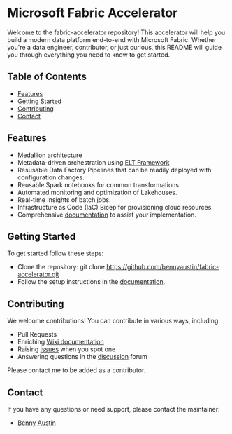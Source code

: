 # Microsoft Fabric Accelerator
Welcome to the fabric-accelerator repository! This accelerator will help you build a modern data platform end-to-end with Microsoft Fabric. Whether you're a data engineer, contributor, or just curious, this README will guide you through everything you need to know to get started.

## Table of Contents
- [Features](#features)
- [Getting Started](#getting-started)
- [Contributing](#contributing)
- [Contact](#contact)

## Features
- Medallion architecture
- Metadata-driven orchestration using [ELT Framework](https://github.com/bennyaustin/elt-framework)
- Resusable Data Factory Pipelines that can be readily deployed with configuration changes.
- Reusable Spark notebooks for common transformations.
- Automated monitoring and optimization of Lakehouses.
- Real-time Insights of batch jobs.
- Infrastructure as Code (IaC) Bicep for provisioning cloud resources.
- Comprehensive [documentation](https://github.com/bennyaustin/fabric-accelerator/wiki) to assist your implementation.

## Getting Started
To get started follow these steps:
- Clone the repository: git clone https://github.com/bennyaustin/fabric-accelerator.git
- Follow the setup instructions in the [documentation](https://github.com/bennyaustin/fabric-accelerator/wiki).


## Contributing
We welcome contributions! You can contribute in various ways, including:
- Pull Requests
- Enriching [Wiki documentation](https://github.com/bennyaustin/fabric-accelerator/wiki)
- Raising [issues](https://github.com/bennyaustin/fabric-accelerator/issues) when you spot one
- Answering questions in the [discussion](https://github.com/bennyaustin/fabric-accelerator/discussions) forum

Please contact me to be added as a contributor.

## Contact
If you have any questions or need support, please contact the maintainer:
- [Benny Austin](https://github.com/bennyaustin)
